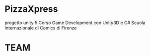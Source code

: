 # PizzaXpress
progetto unity 5 
Corso Game Development con Unity3D e C#
Scuola Internazionale di Comics di Firenze

# TEAM

